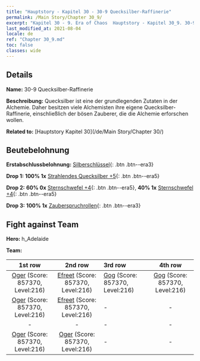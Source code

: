 ```yaml
---
title: "Hauptstory - Kapitel 30 - 30-9 Quecksilber-Raffinerie"
permalink: /Main Story/Chapter 30_9/
excerpt: "Kapitel 30 - 9. Era of Chaos  Hauptstory - Kapitel 30_9. 30-9 Quecksilber-Raffinerie"
last_modified_at: 2021-08-04
locale: de
ref: "Chapter 30_9.md"
toc: false
classes: wide
---
```


## Details

 **Name:** 30-9 Quecksilber-Raffinerie

 **Beschreibung:** Quecksilber ist eine der grundlegenden Zutaten in der Alchemie. Daher besitzen viele Alchemisten ihre eigene Quecksilber-Raffinerie, einschließlich der bösen Zauberer, die die Alchemie erforschen wollen.

 **Related to:** [Hauptstory Kapitel 30](/de/Main Story/Chapter 30/)

## Beutebelohnung

 **Erstabschlussbelohnung:** [Silberschlüssel](/ItemsDE/con_693/){: .btn .btn--era3}

 **Drop 1:** **100% 1x** [Strahlendes Quecksilber +5](/ItemsDE/mat_98/){: .btn .btn--era5}

 **Drop 2:** **60% 0x** [Sternschwefel +4](/ItemsDE/mat_92/){: .btn .btn--era5}, **40% 1x** [Sternschwefel +4](/ItemsDE/mat_92/){: .btn .btn--era5}

 **Drop 3:** **100% 1x** [Zauberspruchrollen](/ItemsDE/con_694/){: .btn .btn--era3}


## Fight against Team
 **Hero:** h_Adelaide

 **Team:**


  | 1st row | 2nd row | 3rd row | 4th row |
  |:----:|:----:|:----|:----:|
  | [Oger](/de/units/Ogre/) (Score: 857370, Level:216)  | [Efreet](/de/units/Efreeti/) (Score: 857370, Level:216)  | [Gog](/de/units/Gog/) (Score: 857370, Level:216)  | [Gog](/de/units/Gog/) (Score: 857370, Level:216)  |
  | [Oger](/de/units/Ogre/) (Score: 857370, Level:216)  | [Efreet](/de/units/Efreeti/) (Score: 857370, Level:216)  | - | - |
  | - | - | - | - |
  | [Oger](/de/units/Ogre/) (Score: 857370, Level:216)  | [Oger](/de/units/Ogre/) (Score: 857370, Level:216)  | - | - |


